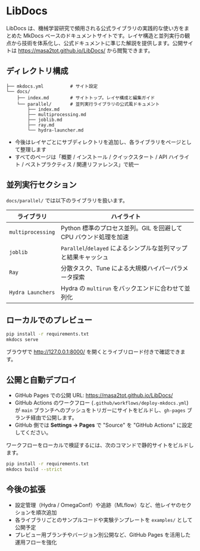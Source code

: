 # LibDocs

LibDocs は、機械学習研究で頻用される公式ライブラリの実践的な使い方をまとめた MkDocs ベースのドキュメントサイトです。レイヤ構造と並列実行の観点から技術を体系化し、公式ドキュメントに準じた解説を提供します。公開サイトは <https://masa2tot.github.io/LibDocs/> から閲覧できます。

## ディレクトリ構成

```
├── mkdocs.yml          # サイト設定
└── docs/
    ├── index.md        # サイトトップ。レイヤ構成と編集ガイド
    └── parallel/       # 並列実行ライブラリの公式風ドキュメント
        ├── index.md
        ├── multiprocessing.md
        ├── joblib.md
        ├── ray.md
        └── hydra-launcher.md
```

- 今後はレイヤごとにサブディレクトリを追加し、各ライブラリをページとして整理します
- すべてのページは「概要 / インストール / クイックスタート / API ハイライト / ベストプラクティス / 関連リファレンス」で統一

## 並列実行セクション

`docs/parallel/` では以下のライブラリを扱います。

| ライブラリ | ハイライト |
| ---------- | ---------- |
| `multiprocessing` | Python 標準のプロセス並列。GIL を回避して CPU バウンド処理を加速 |
| `joblib` | `Parallel`/`delayed` によるシンプルな並列マップと結果キャッシュ |
| `Ray` | 分散タスク、Tune による大規模ハイパーパラメータ探索 |
| `Hydra Launchers` | Hydra の `multirun` をバックエンドに合わせて並列化 |

## ローカルでのプレビュー

```bash
pip install -r requirements.txt
mkdocs serve
```

ブラウザで <http://127.0.0.1:8000/> を開くとライブリロード付きで確認できます。

## 公開と自動デプロイ

- GitHub Pages での公開 URL: <https://masa2tot.github.io/LibDocs/>
- GitHub Actions のワークフロー (`.github/workflows/deploy-mkdocs.yml`) が `main` ブランチへのプッシュをトリガーにサイトをビルドし、`gh-pages` ブランチ経由で公開します。
- GitHub 側では **Settings → Pages** で "Source" を "GitHub Actions" に設定してください。

ワークフローをローカルで検証するには、次のコマンドで静的サイトをビルドします。

```bash
pip install -r requirements.txt
mkdocs build --strict
```

## 今後の拡張

- 設定管理（Hydra / OmegaConf）や追跡（MLflow）など、他レイヤのセクションを順次追加
- 各ライブラリごとのサンプルコードや実験テンプレートを `examples/` として公開予定
- プレビュー用ブランチやバージョン別公開など、GitHub Pages を活用した運用フローを強化
